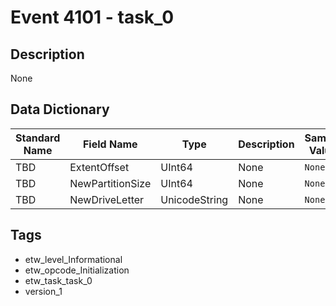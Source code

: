 # Event 4101 - task_0

## Description
None

## Data Dictionary
|Standard Name|Field Name|Type|Description|Sample Value|
|---|---|---|---|---|
|TBD|ExtentOffset|UInt64|None|`None`|
|TBD|NewPartitionSize|UInt64|None|`None`|
|TBD|NewDriveLetter|UnicodeString|None|`None`|

## Tags
* etw_level_Informational
* etw_opcode_Initialization
* etw_task_task_0
* version_1